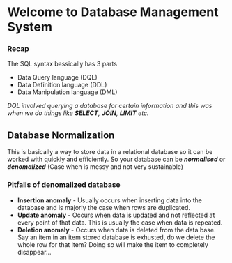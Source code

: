 # Welcome to Database Management System

### Recap
The SQL syntax bassically has 3 parts
* Data Query language (DQL)
* Data Definition language (DDL)
* Data Manipulation language (DML)

*DQL involved querying a database for certain information and this was when we do things like **SELECT**, __JOIN__, **LIMIT** etc.*

## Database Normalization
This is basically a way to store data in a relational database so it can be worked with quickly and efficiently. So your database can be ***normalised*** or ***denomalized*** (Case when is messy and not very sustainable)

### Pitfalls of denomalized database
* **Insertion anomaly** - Usually occurs when inserting data into the database and is majorly the case when rows are duplicated.
* **Update anomaly** - Occurs when data is updated and not reflected at every point of that data. This is usually the case when data is repeated.
* **Deletion anomaly** - Occurs when data is deleted from the data base. Say an item in an item stored database is exhusted, do we delete the whole row for that item? Doing so will make the item to completely disappear...